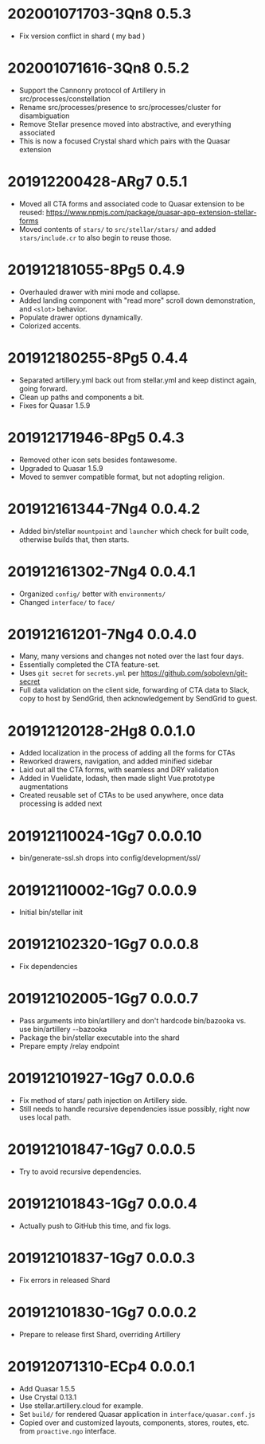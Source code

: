 # 202001071703-3Qn8 0.5.3
* Fix version conflict in shard ( my bad )

# 202001071616-3Qn8 0.5.2
* Support the Cannonry protocol of Artillery in src/processes/constellation
* Rename src/processes/presence to src/processes/cluster for disambiguation
* Remove Stellar presence moved into abstractive, and everything associated
* This is now a focused Crystal shard which pairs with the Quasar extension

# 201912200428-ARg7 0.5.1
* Moved all CTA forms and associated code to Quasar extension to be reused: https://www.npmjs.com/package/quasar-app-extension-stellar-forms
* Moved contents of `stars/` to `src/stellar/stars/` and added `stars/include.cr` to also begin to reuse those.

# 201912181055-8Pg5 0.4.9
* Overhauled drawer with mini mode and collapse.
* Added landing component with "read more" scroll down demonstration, and `<slot>` behavior.
* Populate drawer options dynamically.
* Colorized accents.

# 201912180255-8Pg5 0.4.4
* Separated artillery.yml back out from stellar.yml and keep distinct again, going forward.
* Clean up paths and components a bit.
* Fixes for Quasar 1.5.9

# 201912171946-8Pg5 0.4.3
* Removed other icon sets besides fontawesome.
* Upgraded to Quasar 1.5.9
* Moved to semver compatible format, but not adopting religion.

# 201912161344-7Ng4 0.0.4.2
* Added bin/stellar `mountpoint` and `launcher` which check for built code, otherwise builds that, then starts.

# 201912161302-7Ng4 0.0.4.1
* Organized `config/` better with `environments/`
* Changed `interface/` to `face/`

# 201912161201-7Ng4 0.0.4.0
* Many, many versions and changes not noted over the last four days.
* Essentially completed the CTA feature-set.
* Uses `git secret` for `secrets.yml` per https://github.com/sobolevn/git-secret
* Full data validation on the client side, forwarding of CTA data to Slack, copy to host by SendGrid, then acknowledgement by SendGrid to guest.

# 201912120128-2Hg8 0.0.1.0
* Added localization in the process of adding all the forms for CTAs
* Reworked drawers, navigation, and added minified sidebar
* Laid out all the CTA forms, with seamless and DRY validation
* Added in Vuelidate, lodash, then made slight Vue.prototype augmentations
* Created reusable set of CTAs to be used anywhere, once data processing is added next

# 201912110024-1Gg7 0.0.0.10
* bin/generate-ssl.sh drops into config/development/ssl/

# 201912110002-1Gg7 0.0.0.9
* Initial bin/stellar init

# 201912102320-1Gg7 0.0.0.8
* Fix dependencies

# 201912102005-1Gg7 0.0.0.7
* Pass arguments into bin/artillery and don't hardcode bin/bazooka vs. use bin/artillery --bazooka
* Package the bin/stellar executable into the shard
* Prepare empty /relay endpoint

# 201912101927-1Gg7 0.0.0.6
* Fix method of stars/ path injection on Artillery side.
* Still needs to handle recursive dependencies issue possibly, right now uses local path.

# 201912101847-1Gg7 0.0.0.5
* Try to avoid recursive dependencies.

# 201912101843-1Gg7 0.0.0.4
* Actually push to GitHub this time, and fix logs.

# 201912101837-1Gg7 0.0.0.3
* Fix errors in released Shard

# 201912101830-1Gg7 0.0.0.2
* Prepare to release first Shard, overriding Artillery

# 201912071310-ECp4 0.0.0.1
* Add Quasar 1.5.5
* Use Crystal 0.13.1
* Use stellar.artillery.cloud for example.
* Set `build/` for rendered Quasar application in `interface/quasar.conf.js`
* Copied over and customized layouts, components, stores, routes, etc. from `proactive.ngo` interface.